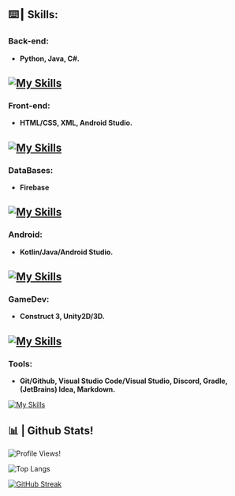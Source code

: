 ## ⌨️┃ Skills:

### Back-end:
+ **Python, Java, C#.**

[![My Skills](https://skillicons.dev/icons?i=python,java,cs)](https://skillicons.dev)
---
### Front-end:
+ **HTML/CSS, XML, Android Studio.**

[![My Skills](https://skillicons.dev/icons?i=html,css,android)](https://skillicons.dev)
---
### DataBases:
+ **Firebase**

[![My Skills](https://skillicons.dev/icons?i=firebase)](https://skillicons.dev)
---
### Android:
+ **Kotlin/Java/Android Studio.**

[![My Skills](https://skillicons.dev/icons?i=kotlin,java,androidstudio)](https://skillicons.dev)
---
### GameDev:
+ **Construct 3, Unity2D/3D.**

[![My Skills](https://skillicons.dev/icons?i=unity)](https://skillicons.dev)
---
### Tools:
+ **Git/Github, Visual Studio Code/Visual Studio, Discord, Gradle, (JetBrains) Idea, Markdown.**

[![My Skills](https://skillicons.dev/icons?i=git,github,vscode,visualstudio,discord,gradle,idea,linux,md)](https://skillicons.dev)
## 📊 | Github Stats!

![Profile Views!](https://komarev.com/ghpvc/?username=itznilocaas)

![Top Langs](https://github-readme-stats.vercel.app/api/top-langs/?username=itznilocaas&layout=compact&theme=dracula)

[![GitHub Streak](https://streak-stats.demolab.com/?user=itznilocaas&theme=dark)](https://git.io/streak-stats)
